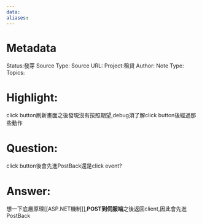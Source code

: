 ```yaml
---
data:
aliases:
---
```

# Metadata
Status:發芽
Source Type:
Source URL:
Project:租貸
Author:
Note Type:
Topics:


# Highlight:
click button刷新畫面之後發現沒有按照期望,debug須了解click button後經過那些動作
# Question:
click button後會先進PostBack還是click event?
# Answer:
想一下底層原理[[ASP.NET機制]],**POST到伺服端**之後返回client,因此會先進PostBack